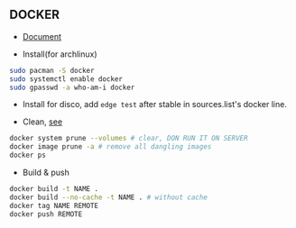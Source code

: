 ## DOCKER

-   [Document](https://docs.docker.com/install/)

-   Install(for archlinux)

```bash
sudo pacman -S docker
sudo systemctl enable docker
sudo gpasswd -a who-am-i docker
```

- Install for disco, add `edge test` after stable in sources.list's docker line.

- Clean, [see](https://docs.docker.com/config/pruning/)


```bash
docker system prune --volumes # clear, DON RUN IT ON SERVER
docker image prune -a # remove all dangling images
docker ps
```

- Build & push

```bash
docker build -t NAME .
docker build --no-cache -t NAME . # without cache
docker tag NAME REMOTE
docker push REMOTE
```

